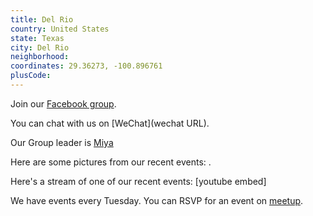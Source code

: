 ```yaml
---
title: Del Rio
country: United States
state: Texas
city: Del Rio
neighborhood: 
coordinates: 29.36273, -100.896761
plusCode:
---
```

Join our [Facebook group](https://www.facebook.com/groups/free.code.camp.delrio).

You can chat with us on [WeChat](wechat URL).

Our Group leader is [Miya](freecodecamp.org/miya)

Here are some pictures from our recent events:
![]().

Here's a stream of one of our recent events:
[youtube embed]

We have events every Tuesday. You can RSVP for an event on [meetup](meetupurl).
